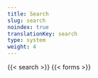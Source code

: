 ```yaml
---
title: Search
slug: search
noindex: true
translationKey: search
type: system
weight: 4
---
```

{{< search >}}
{{< forms >}}